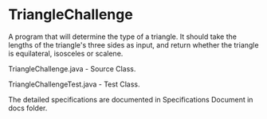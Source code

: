 # TriangleChallenge

A program that will determine the type of a triangle. It should take the lengths of the triangle's three sides as input, and return whether the triangle is equilateral, isosceles or scalene.

TriangleChallenge.java - Source Class.

TriangleChallengeTest.java - Test Class.

The detailed specifications are documented in Specifications Document in docs folder.